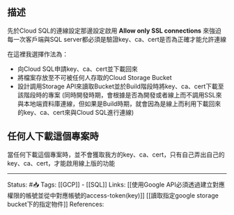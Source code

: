## 描述

先於Cloud SQL的連線設定那邊設定啟用 **Allow only SSL connections** 來強迫每一次客戶端與SQL server都必須是驗證key、ca、cert是否為正確才能允許連線

在這裡我選擇作法為：
- 向Cloud SQL申請key、ca、cert並下載回來
- 將檔案存放至不可被任何人存取的Cloud Storage Bucket
- 設計調用Storage API來讀取Bucket並於Build階段時將key、ca、cert下載至該階段時的專案
(同時開發時期，會根據是否為開發或者線上而不調用SSL來與本地端資料庫連線，但如果是Build時期，就會因為是線上而利用下載回來的key、ca、cert來與Cloud SQL進行連線)


## 任何人下載這個專案時
當任何下載這個專案時，並不會獲取我方的key、ca、cert，只有自己弄出自己的key、ca、cert，才能啟用線上版的功能


---
Status: #📥 
Tags:
[[GCP]] - [[SQL]]
Links:
[[使用Google API必須透過建立對應權限的帳號並從中對應帳號的access-token(key)]]
[[讀取指定google storage bucket下的指定物件]]
References: